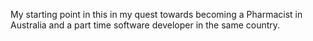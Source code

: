 My starting point in this in my quest towards becoming a Pharmacist in Australia and a part time software developer in the same country.
